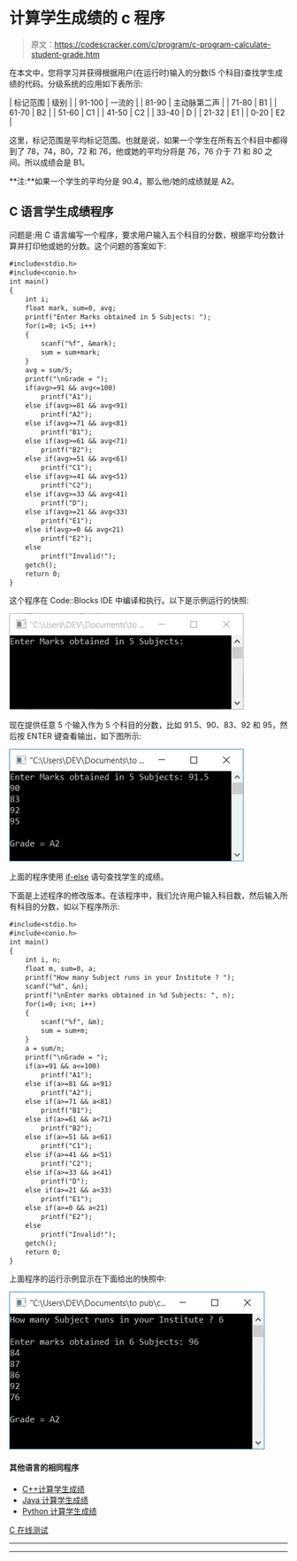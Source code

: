 # 计算学生成绩的 c 程序

> 原文：<https://codescracker.com/c/program/c-program-calculate-student-grade.htm>

在本文中，您将学习并获得根据用户(在运行时)输入的分数(5 个科目)查找学生成绩的代码。分级系统的应用如下表所示:

| 标记范围 | 级别 |
| 91-100 | 一流的 |
| 81-90 | 主动脉第二声 |
| 71-80 | B1 |
| 61-70 | B2 |
| 51-60 | C1 |
| 41-50 | C2 |
| 33-40 | D |
| 21-32 | E1 |
| 0-20 | E2 |

这里，标记范围是平均标记范围。也就是说，如果一个学生在所有五个科目中都得到了 78，74，80，72 和 76，他或她的平均分将是 76，76 介于 71 和 80 之间。所以成绩会是 B1。

**注:**如果一个学生的平均分是 90.4，那么他/她的成绩就是 A2。

## C 语言学生成绩程序

问题是:用 C 语言编写一个程序，要求用户输入五个科目的分数，根据平均分数计算并打印他或她的分数。这个问题的答案如下:

```
#include<stdio.h>
#include<conio.h>
int main()
{
    int i;
    float mark, sum=0, avg;
    printf("Enter Marks obtained in 5 Subjects: ");
    for(i=0; i<5; i++)
    {
        scanf("%f", &mark);
        sum = sum+mark;
    }
    avg = sum/5;
    printf("\nGrade = ");
    if(avg>=91 && avg<=100)
        printf("A1");
    else if(avg>=81 && avg<91)
        printf("A2");
    else if(avg>=71 && avg<81)
        printf("B1");
    else if(avg>=61 && avg<71)
        printf("B2");
    else if(avg>=51 && avg<61)
        printf("C1");
    else if(avg>=41 && avg<51)
        printf("C2");
    else if(avg>=33 && avg<41)
        printf("D");
    else if(avg>=21 && avg<33)
        printf("E1");
    else if(avg>=0 && avg<21)
        printf("E2");
    else
        printf("Invalid!");
    getch();
    return 0;
}
```

这个程序在 Code::Blocks IDE 中编译和执行。以下是示例运行的快照:

![c program calculate student grade](img/3913902b9718a651c9def83e9fb17908.png)

现在提供任意 5 个输入作为 5 个科目的分数，比如 91.5、90、83、92 和 95，然后按 ENTER 键查看输出，如下图所示:

![student grade program c](img/a27ca841942d2411cd587fbd2f4346e0.png)

上面的程序使用 [if-else](/c/c-if-statement.htm) 语句查找学生的成绩。

下面是上述程序的修改版本。在该程序中，我们允许用户输入科目数，然后输入所有科目的分数，如以下程序所示:

```
#include<stdio.h>
#include<conio.h>
int main()
{
    int i, n;
    float m, sum=0, a;
    printf("How many Subject runs in your Institute ? ");
    scanf("%d", &n);
    printf("\nEnter marks obtained in %d Subjects: ", n);
    for(i=0; i<n; i++)
    {
        scanf("%f", &m);
        sum = sum+m;
    }
    a = sum/n;
    printf("\nGrade = ");
    if(a>=91 && a<=100)
        printf("A1");
    else if(a>=81 && a<91)
        printf("A2");
    else if(a>=71 && a<81)
        printf("B1");
    else if(a>=61 && a<71)
        printf("B2");
    else if(a>=51 && a<61)
        printf("C1");
    else if(a>=41 && a<51)
        printf("C2");
    else if(a>=33 && a<41)
        printf("D");
    else if(a>=21 && a<33)
        printf("E1");
    else if(a>=0 && a<21)
        printf("E2");
    else
        printf("Invalid!");
    getch();
    return 0;
}
```

上面程序的运行示例显示在下面给出的快照中:

![c student grade program](img/914cedd9282c7a49cd67c79e01536f43.png)

#### 其他语言的相同程序

*   [C++计算学生成绩](/cpp/program/cpp-program-calculate-student-grade.htm)
*   [Java 计算学生成绩](/java/program/java-program-calculate-student-grade.htm)
*   [Python 计算学生成绩](/python/program/python-program-calculate-student-grade.htm)

[C 在线测试](/exam/showtest.php?subid=2)

* * *

* * *